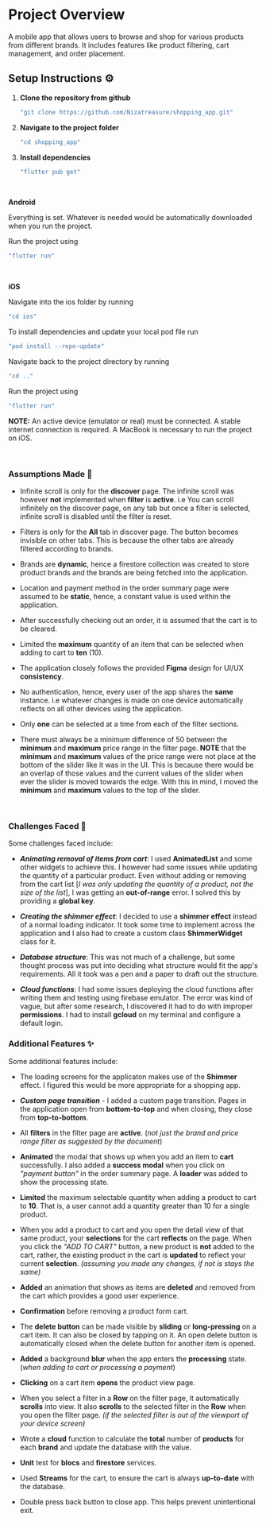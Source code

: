 # **Project Overview**

A mobile app that allows users to browse and shop for various products from different brands. It includes features like product filtering, cart management, and order placement.

## **Setup Instructions** :gear:

1. **Clone the repository from github**

   ```sh
   "git clone https://github.com/Nizatreasure/shopping_app.git"
   ```

2. **Navigate to the project folder**

   ```sh
   "cd shopping_app"
   ```

3. **Install dependencies**
   ```sh
   "flutter pub get"
   ```
<br>

**Android**

Everything is set. Whatever is needed would be automatically downloaded when you run the project.

Run the project using

```sh
"flutter run"
```
<br>

**iOS**

Navigate into the ios folder by running
```sh
"cd ios" 
```
To install dependencies and update your local pod file run
```sh
"pod install --repo-update" 
```
Navigate back to the project directory by running
```sh
"cd .."
```

Run the project using 
```sh
"flutter run"
```

**NOTE:** An active device (emulator or real) must be connected. A stable internet connection is required. A MacBook is necessary to run the project on iOS.

<br>

### **Assumptions Made** :memo:


- Infinite scroll is only for the **discover** page. The infinite scroll was however **not** implemented when **filter** is **active**. i.e You can scroll infinitely on the discover page, on any tab but once a filter is selected, infinite scroll is disabled until the filter is reset.

- Filters is only for the **All** tab in discover page. The button becomes invisible on other tabs. This is because the other tabs are already filtered according to brands.

- Brands are **dynamic**, hence a firestore collection was created to store product brands and the brands are being fetched into the application.

- Location and payment method in the order summary page were assumed to be **static**, hence, a constant value is used within the application.

- After successfully checking out an order, it is assumed that the cart is to be cleared.

- Limited the **maximum** quantity of an item that can be selected when adding to cart to **ten** (10).

- The application closely follows the provided **Figma** design for UI/UX **consistency**.

- No authentication, hence, every user of the app shares the **same** instance. i.e whatever changes is made on one device automatically reflects on all other devices using the application.

- Only **one** can be selected at a time from each of the filter sections.

- There must always be a minimum difference of 50 between the **minimum** and **maximum** price range in the filter page. **NOTE** that the **minimum** and **maximum** values of the price range were not place at the bottom of the slider like it was in the UI. This is because there would be an overlap of those values and the current values of the slider when ever the slider is moved towards the edge. With this in mind, I moved the **minimum** and **maximum** values to the top of the slider.

<br>

### **Challenges Faced** :wrench:

Some challenges faced include:
- _**Animating removal of items from cart**_: I used **AnimatedList** and some other widgets to achieve this. I however had some issues while updating the quantity of a particular product. Even without adding or removing from the cart list [_I was only updating the quantity of a product, not the size of the list_], I was getting an **out-of-range** error. I solved this by providing a **global key**.

- _**Creating the shimmer effect**_: I decided to use a **shimmer effect** instead of a normal loading indicator. It took some time to implement across the application and I also had to create a custom class **ShimmerWidget** class for it.

- _**Database structure**_: This was not much of a challenge, but some thought process was put into deciding what structure would fit the app's requirements. All it took was a pen and a paper to draft out the structure.

- _**Cloud functions**_: I had some issues deploying the cloud functions after writing them and testing using firebase emulator. The error was kind of vague, but after some research, I discovered it had to do with improper **permissions**. I had to install **gcloud** on my terminal and configure a default login.


### **Additional Features** :sparkles:

Some additional features include:
- The loading screens for the applicaton makes use of the **Shimmer** effect. I figured this would be more appropriate for a shopping app.

- _**Custom page transition**_ - I added a custom page transition. Pages in the application open from **bottom-to-top** and when closing, they close from **top-to-bottom**.

- All **filters** in the filter page are **active**. (_not just the brand and price range filter as suggested by the document_)

- **Animated** the modal that shows up when you add an item to **cart** successfully. I also added a **success modal** when you click on _"payment button"_ in the order summary page. A **loader** was added to show the processing state.

- **Limited** the maximum selectable quantity when adding a product to cart to **10**. That is, a user cannot add a quantity greater than 10 for a single product.

- When you add a product to cart and you open the detail view of that same product, your **selections** for the cart **reflects** on the page. When you click the _"ADD TO CART"_ button, a new product is **not** added to the cart, rather, the existing product in the cart is **updated** to reflect your current **selection**. _(assuming you made any changes, if not is stays the same)_

- **Added** an animation that shows as items are **deleted** and removed from the cart which provides a good user experience.

- **Confirmation** before removing a product form cart.

- The **delete button** can be made visible by **sliding** or **long-pressing** on a cart item. It can also be closed by tapping on it. An open delete button is automatically closed when the delete button for another item is opened.

- **Added** a background **blur** when the app enters the **processing** state. (_when adding to cart or processing a payment_)

- **Clicking** on a cart item **opens** the product view page.

- When you select a filter in a **Row** on the filter page, it automatically **scrolls** into view. It also **scrolls** to the selected filter in the **Row** when you open the filter page. _(if the selected filter is out of the viewport of your device screen)_

- Wrote a **cloud** function to calculate the **total** number of **products** for each **brand** and update the database with the value.

- **Unit** test for **blocs** and **firestore** services.

- Used **Streams** for the cart, to ensure the cart is always **up-to-date** with the database.

- Double press back button to close app. This helps prevent unintentional exit.
